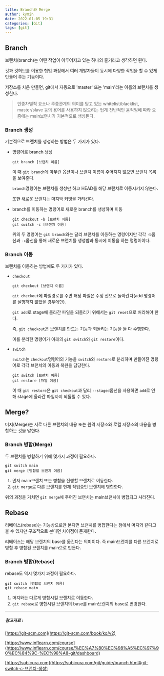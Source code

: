 ```yaml
---
title: Branch와 Merge
author: kymin
date: 2022-01-05 19:31
categories: [Git]
tags: [git]
---
```

## Branch

브랜치(branch)는 어떤 작업이 이루어지고 있는 하나의 줄기라고 생각하면 된다.

깃과 깃허브를 이용한 협업 과정에서 여러 개발자들이 동시에 다양한 작업을 할 수 있게 만들어 주는 기능이다.

저장소를 처음 만들면, git에서 자동으로 'master' 또는 'main'라는 이름의 브랜치를 생성한다.

> 인종차별적 요소나 주종관계의 의미를 담고 있는 whitelist/blacklist, master/slave 등의 용어를 사용하지 않으려는 업계 전반적인 움직임에 따라 요즘에는 main브랜치가 기본적으로 생성된다.

### Branch 생성

기본적으로 브랜치를 생성하는 방법은 두 가지가 있다.

- 명령어로 branch 생성

  ```shell
  git branch [브랜치 이름]
  ```

  이 때 `git branch`에 아무런 옵션이나 브랜치 이름이 주어지지 않으면 브랜치 목록을 보여준다.

  `branch`명령어는 브랜치를 생성만 하고 HEAD를 해당 브랜치로 이동시키지 않는다.

  또한 새로운 브랜치는 마지막 커밋을 가리킨다.

- branch를 이동하는 명령어로 새로운 branch를 생성하며 이동

  ```shell
  git checkout -b [브랜치 이름]
  git switch -c [브랜치 이름]
  ```

  위의 두 명령어는 `git branch`와는 달리 브랜치를 이동하는 명령어지만 각각 `-b`옵션과 `-c`옵션을 통해 새로운 브랜치를 생성함과 동시에 이동을 하는 명령어이다.

### Branch 이동

브랜치를 이동하는 방법에도 두 가지가 있다.

- `checkout`

  ```shell
  git checkout [브랜치 이름]
  ```

  `git checkout`에 파일경로를 주면 해당 파일은 수정 전으로 돌아간다(add 명령어를 실행하지 않았을 경우에만).

  `git add`로 stage에 올라간 파일을 되돌리기 위해서는 `git reset`으로 처리해야 한다.

  즉, `git checkout`은 브랜치를 만드는 기능과 되돌리는 기능을 둘 다 수행한다.

  이를 분리한 명령어가 아래의 `git switch`와 `git restore`이다.

- `switch`

  `switch`는 `checkout`명령어의 기능을 `switch`와 `restore`로 분리하며 만들어진 명령어로 각각 브랜치의 이동과 복원을 담당한다.
  
  ```shell
  git switch [브랜치 이름]
  git restore [파일 이름]
  ```
  
  이 때 `git restore`은 `git checkout`과 달리 `--staged`옵션을 사용하면 `add`로 인해 stage에 올라간 파일까지 되돌릴 수 있다.

## Merge?

머지(Merge)는 서로 다른 브랜치의 내용 또는 원격 저장소와 로컬 저장소의 내용을 병합하는 것을 말한다.

### Branch 병합(Merge)

두 브랜치를 병합하기 위해 몇가지 과정이 필요하다.

```shell
git switch main
git merge [병합할 브랜치 이름]
```

1. 먼저 main브랜치 또는 병합을 진행할 브랜치로 이동한다.
2. `git merge`로 다른 브랜치를 현재 작업중인 브랜치에 병합한다.

위의 과정을 거치면 `git merge`에 주어진 브랜치는 main브랜치에 병합되고 사라진다.

## Rebase

리베이스(rebase)는 기능상으로만 본다면 브랜치를 병합한다는 점에서 머지와 같다고 볼 수 있지만 구조적으로 본다면 차이점이 존재한다.

리베이스는 해당 브랜치의 base를 옮긴다는 의미이다. 즉 main브랜치를 다른 브랜치로 병합 후 병합된 브랜치를 main으로 만든다.

### Branch 병합(Rebase)

rebase도 역시 몇가지 과정이 필요하다.

```shell
git switch [병합할 브랜치 이름]
git rebase main
```

1. 머지와는 다르게 병합시킬 브랜치로 이동한다.
2. `git rebase`로 병합시킬 브랜치의 base를 main브랜치의 base로 변경한다.



-----

##### 참고자료 : 

[https://git-scm.com](https://git-scm.com/book/ko/v2)

[https://www.inflearn.com/course](https://www.inflearn.com/course/%EC%A7%80%EC%98%A5%EC%97%90%EC%84%9C-%EC%98%A8-git/dashboard)

[https://subicura.com](https://subicura.com/git/guide/branch.html#git-switch-c-브랜치-생성)

